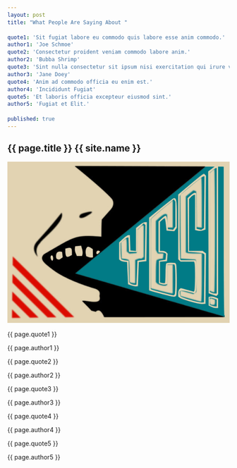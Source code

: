 ```yaml
---
layout: post
title: "What People Are Saying About "

quote1: 'Sit fugiat labore eu commodo quis labore esse anim commodo.'
author1: 'Joe Schmoe'
quote2: 'Consectetur proident veniam commodo labore anim.'
author2: 'Bubba Shrimp'
quote3: 'Sint nulla consectetur sit ipsum nisi exercitation qui irure voluptate voluptate id Lorem fugiat ea.'
author3: 'Jane Doey'
quote4: 'Anim ad commodo officia eu enim est.'
author4: 'Incididunt Fugiat'
quote5: 'Et laboris officia excepteur eiusmod sint.'
author5: 'Fugiat et Elit.'

published: true
---
```


<!-- Download Section -->
<section id="testamonials" class="content-section text-center">
  <div class="container-fluid">
    <div class="row">
      <div class="col-md-12">
          <h2>{{ page.title }} {{ site.name }}</h2>
      </div>
    </div>
      <div class="art row">
        <img src="../img/testamonials-yes.jpg" class="img-responsive" alt="Responsive image">
        <div>
          <p class="quote">{{ page.quote1 }}</p><p class="author">{{ page.author1 }}</p>
          <p class="quote">{{ page.quote2 }}</p><p class="author">{{ page.author2 }}</p>
          <p class="quote">{{ page.quote3 }}</p><p class="author">{{ page.author3 }}</p>
          <p class="quote">{{ page.quote4 }}</p><p class="author">{{ page.author4 }}</p>
          <p class="quote">{{ page.quote5 }}</p><p class="author">{{ page.author5 }}</p>
        </div>
      </div>
  </div>
</section>
